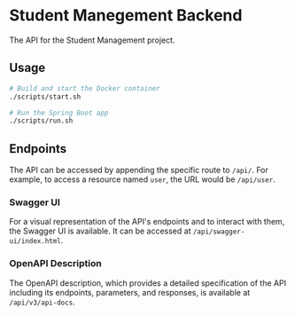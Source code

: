 # Student Manegement Backend

The API for the Student Management project.

## Usage

```sh
# Build and start the Docker container
./scripts/start.sh

# Run the Spring Boot app
./scripts/run.sh
```

## Endpoints

The API can be accessed by appending the specific route to `/api/`. For example, to access a resource named `user`, the URL would be `/api/user`.

### Swagger UI

For a visual representation of the API's endpoints and to interact with them, the Swagger UI is available. It can be accessed at `/api/swagger-ui/index.html`.

### OpenAPI Description

The OpenAPI description, which provides a detailed specification of the API including its endpoints, parameters, and responses, is available at `/api/v3/api-docs`.